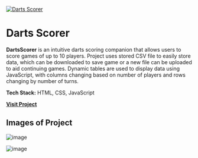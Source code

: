 [![Darts Scorer](https://github.com/user-attachments/assets/a061fcdb-b940-4e50-96dc-196f57497e15)](https://dartsscorer.vercel.app/)

# Darts Scorer
**DartsScorer** is an intuitive darts scoring companion that allows users to score games of up to 10 players. Project uses stored CSV file to easily store data, which can be downloaded to save game or a new file can be uploaded to aid continuing games. Dynamic tables are used to display data using JavaScript, with columns changing based on number of players and rows changing by number of turns.

**Tech Stack:** HTML, CSS, JavaScript

[**Visit Project**](https://dartsscorer.vercel.app/)

## Images of Project
![image](https://github.com/user-attachments/assets/31a63b47-7388-4a4b-82b8-a4f7e2f41938)

![image](https://github.com/user-attachments/assets/372ca786-7898-4c78-b131-11e3b7af8f77)
